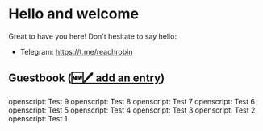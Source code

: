 # Hello and welcome

Great to have you here! Don't hesitate to say hello:

- Telegram: https://t.me/reachrobin

## Guestbook ([🆕🖊️ add an entry](https://github.com/openscript/openscript/issues/1#issuecomment-new))

openscript: Test 9
openscript: Test 8
openscript: Test 7
openscript: Test 6
openscript: Test 5
openscript: Test 4
openscript: Test 3
openscript: Test 2
openscript: Test 1
